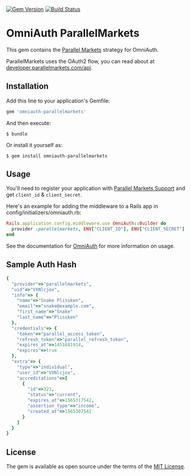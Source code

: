 [![Gem Version](https://badge.fury.io/rb/omniauth-parallelmarkets.svg)](https://badge.fury.io/rb/omniauth-parallelmarkets)
[![Build Status](https://travis-ci.org/parallel-markets/omniauth-parallelmarkets.svg?branch=master)](https://travis-ci.org/parallel-markets/omniauth-parallelmarkets)

# OmniAuth ParallelMarkets

This gem contains the [Parallel Markets](https://parallelmarkets.com) strategy for OmniAuth.

ParallelMarkets uses the OAuth2 flow, you can read about at [developer.parallelmarkets.com/api](https://developer.parallelmarkets.com).

## Installation

Add this line to your application's Gemfile:

```ruby
gem 'omniauth-parallelmarkets'
```

And then execute:

    $ bundle

Or install it yourself as:

    $ gem install omniauth-parallelmarkets

## Usage

You'll need to register your application with [Parallel Markets Support](mailto:help@parallelmarkets.com) and get `client_id` & `client_secret`.

Here's an example for adding the middleware to a Rails app in config/initializers/omniauth.rb:

```ruby
Rails.application.config.middleware.use OmniAuth::Builder do
  provider :parallelmarkets, ENV["CLIENT_ID"], ENV["CLIENT_SECRET"]
end
```

See the documentation for [OmniAuth](https://github.com/omniauth/omniauth) for more information on usage.

## Sample Auth Hash
```ruby
{
  "provider"=>"parallelmarkets",
  "uid"=>"VXNlcjox",
  "info"=> {
    "name"=>"Snake Plissken",
    "email"=>"snake@example.com",
    "first_name"=>"Snake"
    "last_name"=>"Plissken"
  },
  "credentials"=> {
    "token"=>"parallel_access_token",
    "refresh_token"=>"parallel_refresh_token",
    "expires_at"=>1451681914,
    "expires"=>true
  },
  "extra"=> {
    "type"=>"individual",
    "user_id"=>"VXNlcjox",
    "accreditations"=>[
      {
        "id"=>321,
        "status"=>"current",
        "expires_at"=>1565317542,
        "assertion_type"=>"income",
        "created_at"=>1565307542
      }
    ]
  }
}
```

## License

The gem is available as open source under the terms of the [MIT License](http://opensource.org/licenses/MIT).